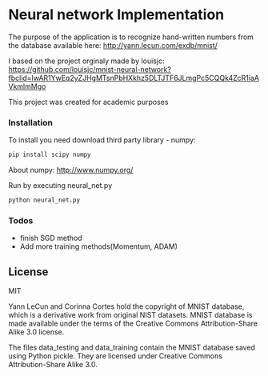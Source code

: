 # Neural network Implementation

The purpose of the application is to recognize hand-written numbers from the database available here:
http://yann.lecun.com/exdb/mnist/

I based on the project orginaly made by louisjc:
https://github.com/louisjc/mnist-neural-network?fbclid=IwAR1YwEq2yZJHgMTsnPbHXkhz5DLTJTF6JLmgPc5CQQk4ZcR1iaAVkmlmMgo

This project was created for academic purposes

### Installation
To install you need download third party library - numpy:
```sh
pip install scipy numpy
```
About numpy:
http://www.numpy.org/

Run by executing neural_net.py
```sh
python neural_net.py
```
### Todos
 - finish SGD method
 - Add more training methods(Momentum, ADAM)

License
----

MIT

Yann LeCun and Corinna Cortes hold the copyright of MNIST database, which is a derivative work from original NIST datasets. MNIST database is made available under the terms of the Creative Commons Attribution-Share Alike 3.0 license.

The files data_testing and data_training contain the MNIST database saved using Python pickle. They are licensed under Creative Commons Attribution-Share Alike 3.0.
